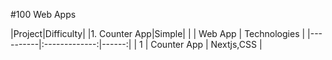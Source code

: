 #100 Web Apps

|Project|Difficulty|
|1. Counter App|Simple|
| | Web App | Technologies |
|----------|:-------------:|------:|
| 1 | Counter App | Nextjs,CSS |
